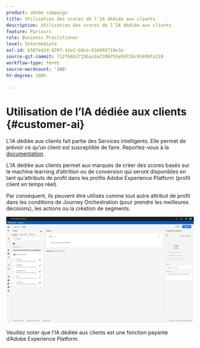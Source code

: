 ```yaml
---
product: adobe campaign
title: Utilisation des scores de l’IA dédiée aux clients
description: Utilisation des scores de l’IA dédiée aux clients
feature: Parcours
role: Business Practitioner
level: Intermediate
exl-id: b507ed24-820f-41e2-b8ce-63e992710e3a
source-git-commit: 712f66b2715bac0af206755e59728c95499fa110
workflow-type: tm+mt
source-wordcount: '108'
ht-degree: 100%

---
```


# Utilisation de l’IA dédiée aux clients {#customer-ai}

L’IA dédiée aux clients fait partie des Services intelligents. Elle permet de prévoir ce qu’un client est susceptible de faire. Reportez-vous à la [documentation](https://docs.adobe.com/content/help/fr-FR/experience-platform/intelligent-services/customer-ai/overview.html).

L’IA dédiée aux clients permet aux marques de créer des scores basés sur le machine learning d’attrition ou de conversion qui seront disponibles en tant qu’attributs de profil dans les profils Adobe Experience Platform (profil client en temps réel).

Par conséquent, ils peuvent être utilisés comme tout autre attribut de profil dans les conditions de Journey Orchestration (pour prendre les meilleures décisions), les actions ou la création de segments.

![](../assets/customer-ai.png)

Veuillez noter que l’IA dédiée aux clients est une fonction payante d’Adobe Experience Platform.

